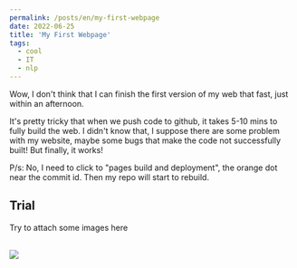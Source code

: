 ```yaml
---
permalink: /posts/en/my-first-webpage
date: 2022-06-25
title: 'My First Webpage'
tags:
  - cool
  - IT
  - nlp
---
```


Wow, I don't think that I can finish the first version of my web that fast, just within an afternoon.

It's pretty tricky that when we push code to github, it takes 5-10 mins to fully build the web. I didn't know that, I suppose there are some problem with my website, maybe some bugs that make the code not successfully built! But finally, it works!

P/s: No, I need to click to "pages build and deployment", the orange dot near the commit id. Then my repo will start to rebuild.

## Trial

Try to attach some images here

<br/><img src='/images/site-logo.png'>